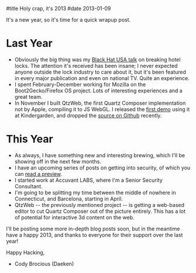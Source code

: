 #title Holy crap, it's 2013
#date 2013-01-09

It's a new year, so it's time for a quick wrapup post.

# Last Year

*   Obviously the big thing was my [Black Hat USA talk][1] on breaking hotel locks. The attention it's received has been insane; I never expected anyone outside the lock industry to care about it, but it's been featured in every major publication and even on national TV. Quite an experience.
*   I spent February-December working for Mozilla on the Boot2Gecko/Firefox OS project. Lots of interesting experiences and a great team.
*   In November I built QtzWeb, the first Quartz Composer implementation not by Apple, compiling it to JS WebGL. I released the [first demo][2] using it at Kindergarden, and dropped the [source on Github][3] recently.

 [1]: http://daeken.com/blackhat-paper
 [2]: http://pouet.net/prod.php?which=60732
 [3]: https://github.com/daeken/Qtzweb

# This Year

*   As always, I have something new and interesting brewing, which I'll be showing off in the next few months.
*   I have an upcoming series of posts on getting into security, of which you can [read a preview][4].
*   I started work at Accuvant LABS, where I'm a Senior Security Consultant.
*   I'm going to be splitting my time between the middle of nowhere in Connecticut, and Barcelona, starting in April.
*   QtzWeb -- the previously mentioned project -- is getting a web-based editor to cut Quartz Composer out of the picture entirely. This has a lot of potential for interactive 3d content on the web.

 [4]: https://gist.github.com/b03f0b1f26fc1a98ca51

I'll be posting some more in-depth blog posts soon, but in the meantime have a happy 2013, and thanks to everyone for their support over the last year!

Happy Hacking,   
- Cody Brocious (Daeken)
